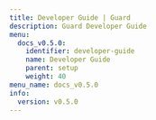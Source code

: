 ```yaml
---
title: Developer Guide | Guard
description: Guard Developer Guide
menu:
  docs_v0.5.0:
    identifier: developer-guide
    name: Developer Guide
    parent: setup
    weight: 40
menu_name: docs_v0.5.0
info:
  version: v0.5.0
---
```


